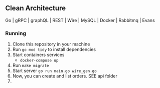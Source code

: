 ## Clean Architecture
Go | gRPC | graphQL | REST | Wire | MySQL | Docker | Rabbitmq | Evans


### Running
1. Clone this repository in your machine
2. Run `go mod tidy` to install dependencies
3. Start containers services
   - `docker-compose up`
4. Run `make migrate`
5. Start server `go run main.go wire_gen.go`
6. Now, you can create and list orders. SEE api folder
7. 